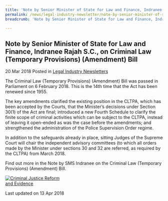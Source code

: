 ```yaml
---
title: 'Note by Senior Minister of State for Law and Finance, Indranee Rajah S.C., on Criminal Law (Temporary Provisions) (Amendment) Bill'
permalink: /news/legal-industry-newsletter/note-by-senior-minister-of-state-for-law-and-finance--indranee-r7/
breadcrumb: 'Note by Senior Minister of State for Law and Finance, Indranee Rajah S.C., on Criminal Law (Temporary Provisions) (Amendment) Bill'

---
```



<style>
  .image {width: 200px;}
  .image img {max-width: 100%;}
</style>

Note by Senior Minister of State for Law and Finance, Indranee Rajah S.C., on Criminal Law (Temporary Provisions) (Amendment) Bill
---

20 Mar 2018 Posted in [Legal Industry Newsletters](/news/legal-industry-newsletters/)

The Criminal Law (Temporary Provisions) (Amendment) Bill was passed in Parliament on 6 February 2018. This is the 14th time that the Act has been renewed since 1955.
 
The key amendments clarified the existing position in the CLTPA, which has been accepted by the Courts, that the Minister’s decisions under Section 30(1) of the Act are final; introduced a new Fourth Schedule to clarify the finite scope of criminal activities which can be subject to the CLTPA, instead of leaving it open-ended as was the case before the amendments; and strengthened the administration of the Police Supervision Order regime.
 
In addition to the safeguards already in place, sitting Judges of the Supreme Court will chair the independent advisory committees (to which all orders made by the Minister under sections 30 and 32 are referred, as required by the CLTPA) from March 2018.

Find out more in the Note by SMS Indranee on the Criminal Law (Temporary Provisions) (Amendment) Bill.

<div class="image">
  <a href="/files/NoteonCLPTA.pdf/"><img src="/images/1523589992445.jpg/" title="Criminal Justice Reform and Evidence" alt="Criminal Justice Reform and Evidence"></a>
</div>

<p class="right-side-updated">Last updated on 13 Apr 2018</p>

